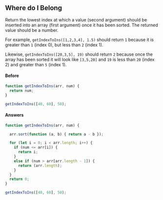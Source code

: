 ## Where do I Belong

Return the lowest index at which a value (second argument) should be inserted into an array (first argument) once it has been sorted. The returned value should be a number.

For example, `getIndexToIns([1,2,3,4], 1.5)` should return `1` because it is greater than `1` (index 0), but less than `2` (index 1).

Likewise, `getIndexToIns([20,3,5], 19)` should return `2` because once the array has been sorted it will look like `[3,5,20]` and `19` is less than `20` (index 2) and greater than `5` (index 1).

#### Before

```javascript
function getIndexToIns(arr, num) {
  return num;
}

getIndexToIns([40, 60], 50);
```

#### Answers

```javascript
function getIndexToIns(arr, num) {

  arr.sort(function (a, b) { return a - b });

  for (let i = 0; i < arr.length; i++) {
    if (num <= arr[i]) {
      return i;
    }
    else if (num > arr[arr.length - 1]) {
      return (arr.length);
    }
  }
  return 0;
}

getIndexToIns([40, 60], 50);

```